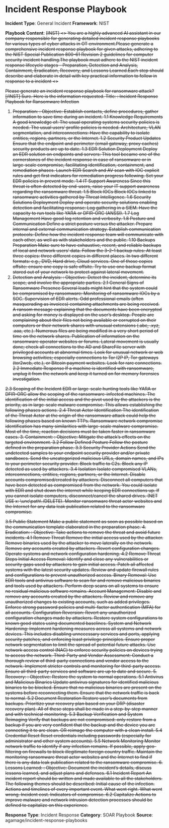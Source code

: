 # Incident Response Playbook

**Incident Type**: General Incident
**Framework**: NIST

**Playbook Content**:
<s>[INST] <<SYS>>
You are a highly advanced AI assistant in our company responsible for generating detailed incident response playbooks for various types of cyber attacks in OT environment.Please generate a comprehensive incident response playbook for given attacks, adhering to the NIST Special Publication 800-61 Revision 2 guidelines for computer security incident handling.The playbook must adhere to the NIST incident response lifecycle stages - Preparation, Detection and Analysis, Containment, Eradication, Recovery, and Lessons Learned.Each step should describe and elaborate in detail with key practical information to follow in response to a incident
<</SYS>>

Please generate an incident response playbook for ransomware attack? [/INST] Sure. Here is the information requested.
Title: : Incident Response Playbook for Ransomware Infection
1. Preparation: : Objective: Establish contacts, define procedures, gather information to save time during an incident.
1.1 Knowledge Requirements
A good knowledge of:
The usual operating systems security policies is needed.
The usual users’ profile policies is needed.
Architecture, VLAN segmentation, and interconnections:
Have the capability to isolate entities, regions, partners, or the Internet.
1.2 Security Product Updates
Ensure that the endpoint and perimeter (email gateway, proxy caches) security products are up to date.
1.3 EDR Solution Deployment
Deploy an EDR solution on endpoints and servers:
This tool became one of the cornerstones of the incident response in case of ransomware or in large-scale compromise, facilitating identification, containment, and remediation phases.
Launch EDR Search and AV scan with IOC explicit rules and get first indicators for remediation progress following.
Set your EDR policies in prevent mode.
1.4 IT Support Awareness
Since this threat is often detected by end-users, raise your IT support awareness regarding the ransomware threat.
1.5 Block IOCs
Block IOCs linked to ransomware activities gathered by Threat Intelligence.
1.6 Security Solutions Deployment
Deploy and operate security solutions enabling detection and facilitating response:
Log gathering in a SIEM.
Have the capacity to run tools like YARA or DFIR-ORC (ANSSI).
1.7 Log Management
Have good log retention and verbosity.
1.8 Posture and Communication
Define a strict posture versus the attacker.
Prepare internal and external communication strategy.
Establish communication protocols: Define how the incident response team will communicate with each other, as well as with stakeholders and the public. 
1.10 Backups Preparation
Make sure to have exhaustive, recent, and reliable backups of local and network users’ data.
Follow the 3-2-1 backup rules:
At least three copies: three different copies in different places.
In two different formats: e.g., DVD, Hard drive, Cloud services.
One of those copies offsite: ensure one copy is safe offsite.
Try to use one backup format stored out of your network to protect against lateral movement.
2. Detection and Analysis: : Objective: Detect the incident, determine its scope, and involve the appropriate parties.
2.1 General Signs of Ransomware Presence
Several leads might hint that the system could be compromised by ransomware:
Monitoring of ransomware IOCs by a SOC.
Supervision of EDR alerts.
Odd professional emails (often masquerading as invoices) containing attachments are being received.
A ransom message explaining that the documents have been encrypted and asking for money is displayed on the user’s desktop.
People are complaining about their files not being available or corrupted on their computers or their network shares with unusual extensions (.abc, .xyz, .aaa, etc.).
Numerous files are being modified in a very short period of time on the network shares.
Publication of information on the ransomware operator websites or forums.
Lateral movement is usually done; check all connections to the AD and ShareFile server with privileged accounts at abnormal times.
Look for unusual network or web browsing activities; especially connections to Tor I2P IP, Tor gateways (tor2web, etc.), or Bitcoin payment websites.
Look for rare connections.
2.2 Immediate Response
If a machine is identified with ransomware, unplug it from the network and keep it turned on for memory forensics investigation.

2.3 Scoping of the Incident
EDR or large-scale hunting tools like YARA or DFIR-ORC allow the scoping of the ransomware-infected machines.
The identification of the initial access and the pivot used by the attackers is the priority, as in large-scale malware compromise. This allows establishing the following phases actions.
2.4 Threat Actor Identification
The identification of the Threat Actor at the origin of the ransomware attack could help the following phases based on known TTPs.
Ransomware network compromise identification has many similarities with large-scale malware compromise. Most of the time, reaction decisions must be taken faster in ransomware cases.
3. Containment: : Objective: Mitigate the attack’s effects on the targeted environment.
3.2 Follow Defined Posture
Follow the posture defined in the preparation phase.
3.3 Security Provider Actions
Send the undetected samples to your endpoint security provider and/or private sandboxes.
Send the uncategorized malicious URLs, domain names, and IPs to your perimeter security provider.
Block traffic to C2s.
Block any IP detected as used by attackers.
3.4 Isolation
Isolate compromised VLANs, interconnections, entities, regions, partners, or the Internet.
Disable accounts compromised/created by attackers.
Disconnect all computers that have been detected as compromised from the network.
You could isolate with EDR and shut down the internet while keeping EDR connections up.
If you cannot isolate computers, disconnect/cancel the shared drives.
(NET USE x: \unc\path\ /DELETE).
Monitor ransomware threat actor websites and the Internet for any data leak publication related to the ransomware compromise.

3.5 Public Statement
Make a public statement as soon as possible based on the communication template elaborated in the preparation phase.
4. Eradication: : Objective: Take actions to remove the threat and avoid future incidents.
4.1 Remove Threat
Remove the initial access used by the attacker.
Remove binaries used by the attacker to move laterally on the network.
Remove any accounts created by attackers.
Revert configuration changes.
Operate systems and network configuration hardening.
4.2 Remove Threat Steps
Initial Access Removal:
Identify and close any vulnerabilities or security gaps used by attackers to gain initial access.
Patch all affected systems with the latest security updates.
Review and update firewall rules and configurations to prevent unauthorized access.
Binary Removal:
Use EDR tools and antivirus software to scan for and remove malicious binaries and tools used by attackers.
Perform deep scans on all systems to ensure no residual malicious software remains.
Account Management:
Disable and remove any accounts created by the attackers.
Review and remove any unauthorized changes to existing accounts, such as added privileges.
Enforce strong password policies and multi-factor authentication (MFA) for all accounts.
Configuration Reversion:
Revert any unauthorized configuration changes made by attackers.
Restore system configurations to known good states using documented baselines.
System and Network Hardening:
Implement hardening measures across all systems and network devices. This includes disabling unnecessary services and ports, applying security patches, and enforcing least privilege principles.
Ensure proper network segmentation to limit the spread of potential future attacks.
Use network access control (NAC) to enforce security policies on devices trying to access the network.
Third-Party and Vendor Assessment:
Conduct a thorough review of third-party connections and vendor access to the network.
Implement stricter controls and monitoring for third-party access.
Ensure all third-party services and software are up to date and secure.
5. Recovery: : Objective: Restore the system to normal operations.
5.1 Antivirus and Malicious Binaries
Update antivirus signatures for identified malicious binaries to be blocked.
Ensure that no malicious binaries are present on the systems before reconnecting them.
Ensure that the network traffic is back to normal.
5.2 Document Restoration
Restore user’s documents from backups.
Prioritize your recovery plan based on your DRP (disaster recovery plan).
All of these steps shall be made in a step-by-step manner and with technical monitoring.
5.3 Backup Verification and System Reimaging
Verify that backups are not compromised: only restore from a backup if you are very confident that the backup and the device you are connecting it to are clean.
OR reimage the computer with a clean install.
5.4 Credential Reset
Reset credentials including passwords (especially for administrator and other system accounts).
5.5 Network Monitoring
Monitor network traffic to identify if any infection remains.
If possible, apply geo-filtering on firewalls to block illegitimate foreign country traffic.
Maintain the monitoring ransomware threat actor websites and the Internet to find if there is any data leak publication related to the ransomware compromise.
6. Lessons Learned: : Objective: Document the incident’s details, discuss lessons learned, and adjust plans and defenses.
6.1 Incident Report
An incident report should be written and made available to all the stakeholders. The following themes should be described:
Initial cause of the infection.
Actions and timelines of every important event.
What went right.
What went wrong.
Incident cost.
Indicators of compromise.
6.2 Capitalize
Actions to improve malware and network intrusion detection processes should be defined to capitalize on this experience.</s>



**Response Type**: Incident Response
**Category**: SOAR Playbook
**Source**: agamage/incident-response-playbooks
